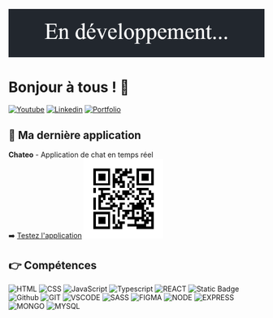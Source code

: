 ![banner](./banner_dark.png)

# Bonjour à tous ! 👋

<a href='http://bit.ly/3IzCeYf' target="_blank"><img alt='Youtube' src='https://img.shields.io/badge/YouTube-%23FF0000.svg?style=for-the-badge&logo=YouTube&logoColor=white'/></a>
<a href='https://www.linkedin.com/in/c-bourdon/' target="_blank"><img alt='Linkedin' src='https://img.shields.io/badge/Linkedin-blue?style=for-the-badge&logo=Linkedin&logoColor=white'/></a>
<a href='https://cyril-develop.fr/' target="_blank"><img alt='Portfolio' src='https://img.shields.io/badge/PORTFOLIO-%23263B40?style=for-the-badge'/></a>

## 🚀 Ma dernière application
**Chateo** - Application de chat en temps réel  
➡️ [Testez l'application](https://chateo.fr)
![banner](./qr-code.png)

## 👉 Compétences

![HTML](https://img.shields.io/badge/HTML-%23FFac45.svg?&style=for-the-badge&logo=html5&logoColor=white&color=orange)
![CSS](https://img.shields.io/badge/CSS-%23FFac45.svg?&style=for-the-badge&logo=css3&logoColor=white&color=blue)
![JavaScript](https://img.shields.io/badge/JAVASCRIPT-%23FFac45.svg?&style=for-the-badge&logo=javascript&logoColor=white&color=yellow)
![Typescript](https://img.shields.io/badge/Typescript-blue?style=for-the-badge&logo=Typescript&logoColor=white)
![REACT](https://img.shields.io/badge/React-005C84?style=for-the-badge&logo=react&logoColor=white)
![Static Badge](https://img.shields.io/badge/Redux-purple?style=for-the-badge&logo=react)
![Github](http://img.shields.io/badge/github-%231877F2.svg?&style=for-the-badge&logo=github&logoColor=white&color=black)
![GIT](https://img.shields.io/badge/GIT-E44C30?style=for-the-badge&logo=git&logoColor=white)
![VSCODE](https://img.shields.io/badge/Visual_Studio_Code-0078D4?style=for-the-badge&logo=visual%20studio%20code&logoColor=white)
![SASS](https://img.shields.io/badge/Sass-CC6699?style=for-the-badge&logo=sass&logoColor=white)
![FIGMA](https://img.shields.io/badge/figma-%23F24E1E.svg?style=for-the-badge&logo=figma&logoColor=white)
![NODE](https://img.shields.io/badge/Node.js-43853D?style=for-the-badge&logo=node.js&logoColor=white)
![EXPRESS](https://img.shields.io/badge/Express.js-404D59?style=for-the-badge)
![MONGO](https://img.shields.io/badge/MongoDB-4EA94B?style=for-the-badge&logo=mongodb&logoColor=white)
![MYSQL](https://img.shields.io/badge/MySQL-005C84?style=for-the-badge&logo=mysql&logoColor=white)


